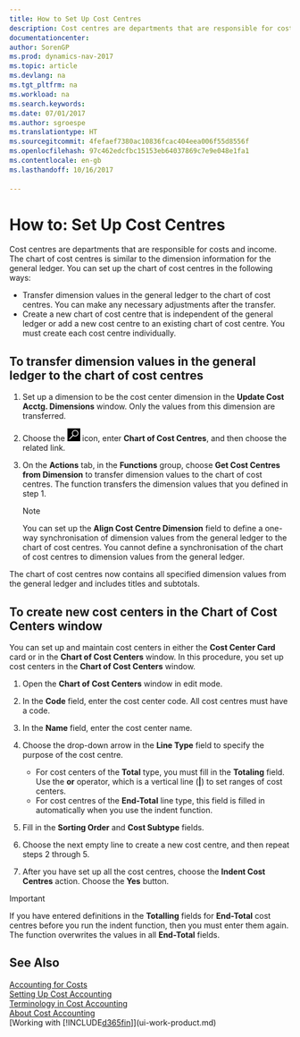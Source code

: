 ```yaml
---
title: How to Set Up Cost Centres
description: Cost centres are departments that are responsible for costs and income. The chart of cost centres is similar to the dimension information for the general ledger.
documentationcenter: 
author: SorenGP
ms.prod: dynamics-nav-2017
ms.topic: article
ms.devlang: na
ms.tgt_pltfrm: na
ms.workload: na
ms.search.keywords: 
ms.date: 07/01/2017
ms.author: sgroespe
ms.translationtype: HT
ms.sourcegitcommit: 4fefaef7380ac10836fcac404eea006f55d8556f
ms.openlocfilehash: 97c462edcfbc15153eb64037869c7e9e048e1fa1
ms.contentlocale: en-gb
ms.lasthandoff: 10/16/2017

---
```

# <a name="how-to-set-up-cost-centers"></a>How to: Set Up Cost Centres
Cost centres are departments that are responsible for costs and income. The chart of cost centres is similar to the dimension information for the general ledger. You can set up the chart of cost centres in the following ways:  

-   Transfer dimension values in the general ledger to the chart of cost centres. You can make any necessary adjustments after the transfer.  
-   Create a new chart of cost centre that is independent of the general ledger or add a new cost centre to an existing chart of cost centre. You must create each cost centre individually.  

## <a name="to-transfer-dimension-values-in-the-general-ledger-to-the-chart-of-cost-centers"></a>To transfer dimension values in the general ledger to the chart of cost centres  
1.  Set up a dimension to be the cost center dimension in the **Update Cost Acctg. Dimensions** window. Only the values from this dimension are transferred.  
2.  Choose the ![Search for Page or Report](media/ui-search/search_small.png "Search for Page or Report icon") icon, enter **Chart of Cost Centres**, and then choose the related link.  
3.  On the **Actions** tab, in the **Functions** group, choose **Get Cost Centres from Dimension** to transfer dimension values to the chart of cost centres. The function transfers the dimension values that you defined in step 1.  

    > [!NOTE]  
    >  You can set up the **Align Cost Centre Dimension**  field to define a one-way synchronisation of dimension values from the general ledger to the chart of cost centres. You cannot define a synchronisation of the chart of cost centres to dimension values from the general ledger.  

The chart of cost centres now contains all specified dimension values from the general ledger and includes titles and subtotals.  

## <a name="to-create-new-cost-centers-in-the-chart-of-cost-centers-window"></a>To create new cost centers in the Chart of Cost Centers window  
You can set up and maintain cost centers in either the **Cost Center Card** card or in the **Chart of Cost Centers** window. In this procedure, you set up cost centers in the **Chart of Cost Centers** window.  

1. Open the **Chart of Cost Centers** window in edit mode.  
2. In the **Code** field, enter the cost center code. All cost centres must have a code.  
3. In the **Name** field, enter the cost center name.  
4. Choose the drop-down arrow in the **Line Type** field to specify the purpose of the cost centre.  

    - For cost centers of the **Total** type, you must fill in the **Totaling** field. Use the **or** operator, which is a vertical line (**&#124;**) to set ranges of cost centers.  
    - For cost centres of the **End-Total** line type, this field is filled in automatically when you use the indent function.  
5.  Fill in the **Sorting Order** and **Cost Subtype** fields.  
6.  Choose the next empty line to create a new cost centre, and then repeat steps 2 through 5.  
7.  After you have set up all the cost centres, choose the **Indent Cost Centres** action. Choose the **Yes** button.  

> [!IMPORTANT]  
>  If you have entered definitions in the **Totalling** fields for **End-Total** cost centres before you run the indent function, then you must enter them again. The function overwrites the values in all **End-Total** fields.  

## <a name="see-also"></a>See Also  
[Accounting for Costs](finance-manage-cost-accounting.md)  
[Setting Up Cost Accounting](finance-set-up-cost-accounting.md)   
[Terminology in Cost Accounting](finance-terminology-in-cost-accounting.md)   
[About Cost Accounting](finance-about-cost-accounting.md)  
[Working with [!INCLUDE[d365fin](includes/d365fin_md.md)]](ui-work-product.md)

